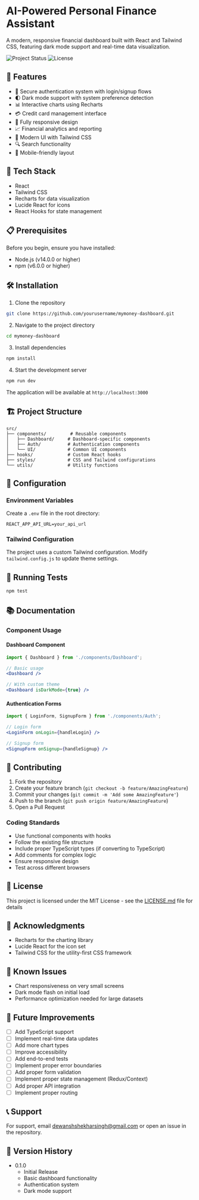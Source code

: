 # AI-Powered Personal Finance Assistant

A modern, responsive financial dashboard built with React and Tailwind CSS, featuring dark mode support and real-time data visualization.

![Project Status](https://img.shields.io/badge/status-active-success.svg)
![License](https://img.shields.io/badge/license-MIT-blue.svg)

## 🌟 Features

- 🔐 Secure authentication system with login/signup flows
- 🌓 Dark mode support with system preference detection
- 📊 Interactive charts using Recharts
- 💳 Credit card management interface
- 📱 Fully responsive design
- 📈 Financial analytics and reporting
- 🎨 Modern UI with Tailwind CSS
- 🔍 Search functionality
- 📱 Mobile-friendly layout

## 🚀 Tech Stack

- React
- Tailwind CSS
- Recharts for data visualization
- Lucide React for icons
- React Hooks for state management

## 📋 Prerequisites

Before you begin, ensure you have installed:
- Node.js (v14.0.0 or higher)
- npm (v6.0.0 or higher)

## 🛠️ Installation

1. Clone the repository
```bash
git clone https://github.com/yourusername/mymoney-dashboard.git
```

2. Navigate to the project directory
```bash
cd mymoney-dashboard
```

3. Install dependencies
```bash
npm install
```

4. Start the development server
```bash
npm run dev
```

The application will be available at `http://localhost:3000`

## 🏗️ Project Structure

```
src/
├── components/         # Reusable components
│   ├── Dashboard/     # Dashboard-specific components
│   ├── Auth/          # Authentication components
│   └── UI/            # Common UI components
├── hooks/             # Custom React hooks
├── styles/            # CSS and Tailwind configurations
└── utils/             # Utility functions
```

## 🔧 Configuration

### Environment Variables

Create a `.env` file in the root directory:

```env
REACT_APP_API_URL=your_api_url
```

### Tailwind Configuration

The project uses a custom Tailwind configuration. Modify `tailwind.config.js` to update theme settings.

## 🧪 Running Tests

```bash
npm test
```

## 📚 Documentation

### Component Usage

#### Dashboard Component
```jsx
import { Dashboard } from './components/Dashboard';

// Basic usage
<Dashboard />

// With custom theme
<Dashboard isDarkMode={true} />
```

#### Authentication Forms
```jsx
import { LoginForm, SignupForm } from './components/Auth';

// Login form
<LoginForm onLogin={handleLogin} />

// Signup form
<SignupForm onSignup={handleSignup} />
```

## 🤝 Contributing

1. Fork the repository
2. Create your feature branch (`git checkout -b feature/AmazingFeature`)
3. Commit your changes (`git commit -m 'Add some AmazingFeature'`)
4. Push to the branch (`git push origin feature/AmazingFeature`)
5. Open a Pull Request

### Coding Standards

- Use functional components with hooks
- Follow the existing file structure
- Include proper TypeScript types (if converting to TypeScript)
- Add comments for complex logic
- Ensure responsive design
- Test across different browsers

## 📜 License

This project is licensed under the MIT License - see the [LICENSE.md](LICENSE.md) file for details

## 🙏 Acknowledgments

- Recharts for the charting library
- Lucide React for the icon set
- Tailwind CSS for the utility-first CSS framework

## 🐛 Known Issues

- Chart responsiveness on very small screens
- Dark mode flash on initial load
- Performance optimization needed for large datasets

## 🔮 Future Improvements

- [ ] Add TypeScript support
- [ ] Implement real-time data updates
- [ ] Add more chart types
- [ ] Improve accessibility
- [ ] Add end-to-end tests
- [ ] Implement proper error boundaries
- [ ] Add proper form validation
- [ ] Implement proper state management (Redux/Context)
- [ ] Add proper API integration
- [ ] Implement proper routing

## 📞 Support

For support, email dewanshshekharsingh@gmail.com or open an issue in the repository.

## 🔄 Version History

* 0.1.0
    * Initial Release
    * Basic dashboard functionality
    * Authentication system
    * Dark mode support
